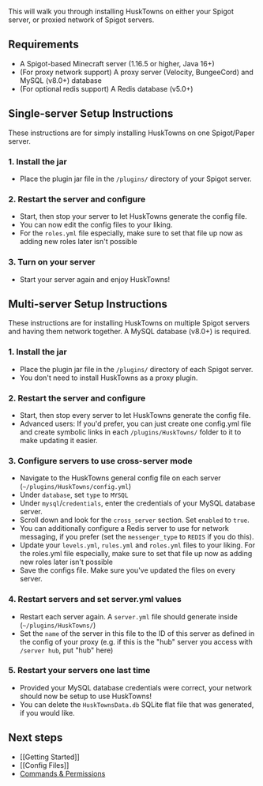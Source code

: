 This will walk you through installing HuskTowns on either your Spigot server, or proxied network of Spigot servers.

## Requirements
* A Spigot-based Minecraft server (1.16.5 or higher, Java 16+)
* (For proxy network support) A proxy server (Velocity, BungeeCord) and MySQL (v8.0+) database
* (For optional redis support) A Redis database (v5.0+)

## Single-server Setup Instructions
These instructions are for simply installing HuskTowns on one Spigot/Paper server.

### 1. Install the jar
- Place the plugin jar file in the `/plugins/` directory of your Spigot server.
### 2. Restart the server and configure
- Start, then stop your server to let HuskTowns generate the config file.
- You can now edit the config files to your liking. 
- For the `roles.yml` file especially, make sure to set that file up now as adding new roles later isn't possible
### 3. Turn on your server
- Start your server again and enjoy HuskTowns!

## Multi-server Setup Instructions
These instructions are for installing HuskTowns on multiple Spigot servers and having them network together. A MySQL database (v8.0+) is required.

### 1. Install the jar
- Place the plugin jar file in the `/plugins/` directory of each Spigot server.
- You don't need to install HuskTowns as a proxy plugin.
### 2. Restart the server and configure
- Start, then stop every server to let HuskTowns generate the config file.
- Advanced users: If you'd prefer, you can just create one config.yml file and create symbolic links in each `/plugins/HuskTowns/` folder to it to make updating it easier.
### 3. Configure servers to use cross-server mode
- Navigate to the HuskTowns general config file on each server (`~/plugins/HuskTowns/config.yml`)
- Under `database`, set `type` to `MYSQL`
- Under `mysql`/`credentials`, enter the credentials of your MySQL database server.
- Scroll down and look for the `cross_server` section. Set `enabled` to `true`.
- You can additionally configure a Redis server to use for network messaging, if you prefer (set the `messenger_type` to `REDIS` if you do this).
- Update your `levels.yml`, `rules.yml` and `roles.yml` files to your liking. For the roles.yml file especially, make sure to set that file up now as adding new roles later isn't possible
- Save the configs file. Make sure you've updated the files on every server.
### 4. Restart servers and set server.yml values
- Restart each server again. A `server.yml` file should generate inside (`~/plugins/HuskTowns/`)
- Set the `name` of the server in this file to the ID of this server as defined in the config of your proxy (e.g. if this is the "hub" server you access with `/server hub`, put "hub" here)
### 5. Restart your servers one last time
- Provided your MySQL database credentials were correct, your network should now be setup to use HuskTowns!
- You can delete the `HuskTownsData.db` SQLite flat file that was generated, if you would like.

## Next steps
* [[Getting Started]]
* [[Config Files]]
* [Commands & Permissions](Commands)